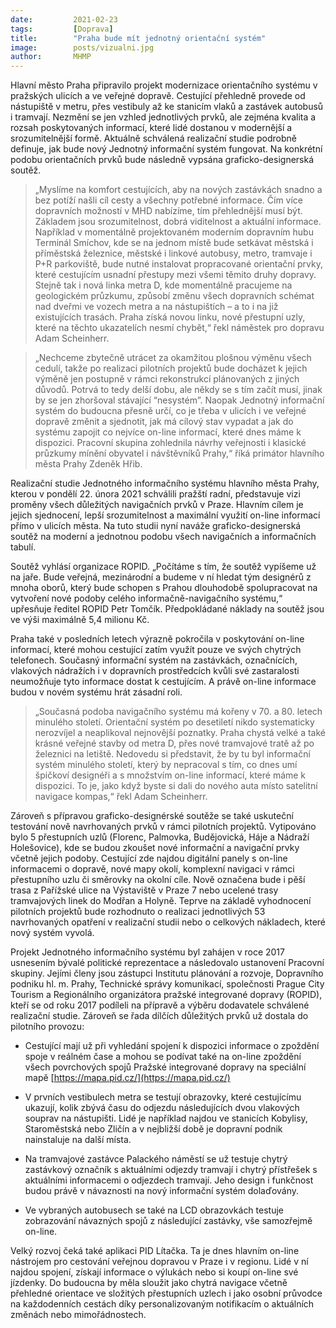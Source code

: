 ```yaml
---
date:         2021-02-23
tags:         [Doprava]
title:        "Praha bude mít jednotný orientační systém"
image: 	      posts/vizualni.jpg
author:       MHMP
---
```


Hlavní město Praha připravilo projekt modernizace orientačního systému v pražských ulicích a ve veřejné dopravě. Cestující přehledně provede od nástupiště v metru, přes vestibuly až ke stanicím vlaků a zastávek autobusů i tramvají. Nezmění se jen vzhled jednotlivých prvků, ale zejména kvalita a rozsah poskytovaných informací, které lidé dostanou v modernější a srozumitelnější formě. Aktuálně schválená realizační studie podrobně definuje, jak bude nový Jednotný informační systém fungovat. Na konkrétní podobu orientačních prvků bude následně vypsána graficko-designerská soutěž.

> „Myslíme na komfort cestujících, aby na nových zastávkách snadno a bez potíží našli cíl cesty a všechny potřebné informace. Čím více dopravních možností v MHD nabízíme, tím přehlednější musí být. Základem jsou srozumitelnost, dobrá viditelnost a aktuální informace. Například v momentálně projektovaném moderním dopravním hubu Terminál Smíchov, kde se na jednom místě bude setkávat městská i příměstská železnice, městské i linkové autobusy, metro, tramvaje i P+R parkoviště, bude nutné instalovat propracované orientační prvky, které cestujícím usnadní přestupy mezi všemi těmito druhy dopravy. Stejně tak i nová linka metra D, kde momentálně pracujeme na geologickém průzkumu, způsobí změnu všech dopravních schémat nad dveřmi ve vozech metra a na nástupištích – a to i na již existujících trasách. Praha získá novou linku, nové přestupní uzly, které na těchto ukazatelích nesmí chybět,“ řekl náměstek pro dopravu Adam Scheinherr.

> „Nechceme zbytečně utrácet za okamžitou plošnou výměnu všech cedulí, takže po realizaci pilotních projektů bude docházet k jejich výměně jen postupně v rámci rekonstrukcí plánovaných z jiných důvodů. Potrvá to tedy delší dobu, ale někdy se s tím začít musí, jinak by se jen zhoršoval stávající “nesystém”. Naopak Jednotný informační systém do budoucna přesně určí, co je třeba v ulicích i ve veřejné dopravě změnit a sjednotit, jak má cílový stav vypadat a jak do systému zapojit co nejvíce on-line informací, které dnes máme k dispozici. Pracovní skupina zohlednila návrhy veřejnosti i klasické průzkumy mínění obyvatel i návštěvníků Prahy,“ říká primátor hlavního města Prahy Zdeněk Hřib.

Realizační studie Jednotného informačního systému hlavního města Prahy, kterou v pondělí 22. února 2021 schválili pražští radní, představuje vizi proměny všech důležitých navigačních prvků v Praze. Hlavním cílem je jejich sjednocení, lepší srozumitelnost a maximální využití on-line informací přímo v ulicích města. Na tuto studii nyní naváže graficko-designerská soutěž na moderní a jednotnou podobu všech navigačních a informačních tabulí.

Soutěž vyhlásí organizace ROPID. „Počítáme s tím, že soutěž vypíšeme už na jaře. Bude veřejná, mezinárodní a budeme v ní hledat tým designérů z mnoha oborů, který bude schopen s Prahou dlouhodobě spolupracovat na vytvoření nové podoby celého informačně-navigačního systému,“ upřesňuje ředitel ROPID Petr Tomčík. Předpokládané náklady na soutěž jsou ve výši maximálně 5,4 milionu Kč.

Praha také v posledních letech výrazně pokročila v poskytování on-line informací, které mohou cestující zatím využít pouze ve svých chytrých telefonech. Současný informační systém na zastávkách, označnících, vlakových nádražích i v dopravních prostředcích kvůli své zastaralosti neumožňuje tyto informace dostat k cestujícím. A právě on-line informace budou v novém systému hrát zásadní roli.

> „Současná podoba navigačního systému má kořeny v 70. a 80. letech minulého století. Orientační systém po desetiletí nikdo systematicky nerozvíjel a neaplikoval nejnovější poznatky. Praha chystá velké a také krásné veřejné stavby od metra D, přes nové tramvajové tratě až po železnici na letiště. Nedovedu si představit, že by tu byl informační systém minulého století, který by nepracoval s tím, co dnes umí špičkoví designéři a s množstvím on-line informací, které máme k dispozici. To je, jako když byste si dali do nového auta místo satelitní navigace kompas,“ řekl Adam Scheinherr.

Zároveň s přípravou graficko-designérské soutěže se také uskuteční testování nově navrhovaných prvků v rámci pilotních projektů. Vytipováno bylo 5 přestupních uzlů (Florenc, Palmovka, Budějovická, Háje a Nádraží Holešovice), kde se budou zkoušet nové informační a navigační prvky včetně jejich podoby. Cestující zde najdou digitální panely s on-line informacemi o dopravě, nové mapy okolí, komplexní navigaci v rámci přestupního uzlu či směrovky na okolní cíle. Nově označena bude i pěší trasa z Pařížské ulice na Výstaviště v Praze 7 nebo ucelené trasy tramvajových linek do Modřan a Holyně. Teprve na základě vyhodnocení pilotních projektů bude rozhodnuto o realizaci jednotlivých 53 navrhovaných opatření v realizační studii nebo o celkových nákladech, které nový systém vyvolá.  
 
Projekt Jednotného informačního systému byl zahájen v roce 2017 usnesením bývalé politické reprezentace a následovalo ustanovení Pracovní skupiny. Jejími členy jsou zástupci Institutu plánování a rozvoje, Dopravního podniku hl. m. Prahy, Technické správy komunikací, společnosti Prague City Tourism a Regionálního organizátora pražské integrované dopravy (ROPID), kteří se od roku 2017 podíleli na přípravě a výběru dodavatele schválené realizační studie. Zároveň se řada dílčích důležitých prvků už dostala do pilotního provozu:

* Cestující mají už při vyhledání spojení k dispozici informace o zpoždění spoje v reálném čase a mohou se podívat také na on-line zpoždění všech povrchových spojů Pražské integrované dopravy na speciální mapě [https://mapa.pid.cz/](https://mapa.pid.cz/)

* V prvních vestibulech metra se testují obrazovky, které cestujícímu ukazují, kolik zbývá času do odjezdu následujících dvou vlakových souprav na nástupišti. Lidé je například najdou ve stanicích Kobylisy, Staroměstská nebo Zličín a v nejbližší době je dopravní podnik nainstaluje na další místa.

* Na tramvajové zastávce Palackého náměstí se už testuje chytrý zastávkový označník s aktuálními odjezdy tramvají i chytrý přístřešek s aktuálními informacemi o odjezdech tramvají. Jeho design i funkčnost budou právě v návaznosti na nový informační systém dolaďovány.

* Ve vybraných autobusech se také na LCD obrazovkách testuje zobrazování návazných spojů z následující zastávky, vše samozřejmě on-line.

Velký rozvoj čeká také aplikaci PID Lítačka. Ta je dnes hlavním on-line nástrojem pro cestování veřejnou dopravou v Praze i v regionu. Lidé v ní najdou spojení, získají informace o výlukách nebo si koupí on-line své jízdenky. Do budoucna by měla sloužit jako chytrá navigace včetně přehledné orientace ve složitých přestupních uzlech i jako osobní průvodce na každodenních cestách díky personalizovaným notifikacím o aktuálních změnách nebo mimořádnostech.
